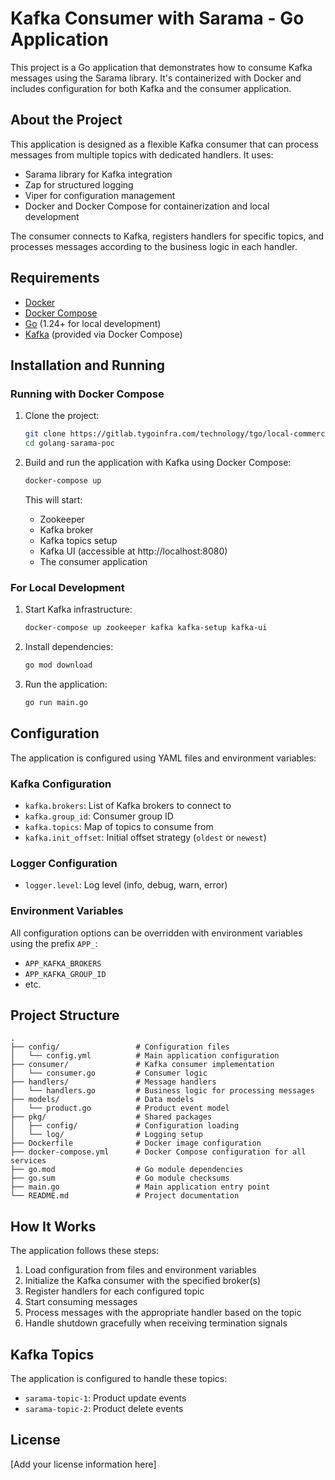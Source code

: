 # Kafka Consumer with Sarama - Go Application

This project is a Go application that demonstrates how to consume Kafka messages using the Sarama library. It's containerized with Docker and includes configuration for both Kafka and the consumer application.

## About the Project

This application is designed as a flexible Kafka consumer that can process messages from multiple topics with dedicated handlers. It uses:

- Sarama library for Kafka integration
- Zap for structured logging
- Viper for configuration management
- Docker and Docker Compose for containerization and local development

The consumer connects to Kafka, registers handlers for specific topics, and processes messages according to the business logic in each handler.

## Requirements

- [Docker](https://www.docker.com/get-started)
- [Docker Compose](https://docs.docker.com/compose/install/)
- [Go](https://golang.org/dl/) (1.24+ for local development)
- [Kafka](https://kafka.apache.org/) (provided via Docker Compose)

## Installation and Running

### Running with Docker Compose

1. Clone the project:
   ```bash
   git clone https://gitlab.tygoinfra.com/technology/tgo/local-commerce/logistics/store/poc/golang-sarama-poc.git
   cd golang-sarama-poc
   ```

2. Build and run the application with Kafka using Docker Compose:
   ```bash
   docker-compose up
   ```

   This will start:
   - Zookeeper
   - Kafka broker
   - Kafka topics setup
   - Kafka UI (accessible at http://localhost:8080)
   - The consumer application

### For Local Development

1. Start Kafka infrastructure:
   ```bash
   docker-compose up zookeeper kafka kafka-setup kafka-ui
   ```

2. Install dependencies:
   ```bash
   go mod download
   ```

3. Run the application:
   ```bash
   go run main.go
   ```

## Configuration

The application is configured using YAML files and environment variables:

### Kafka Configuration
- `kafka.brokers`: List of Kafka brokers to connect to
- `kafka.group_id`: Consumer group ID
- `kafka.topics`: Map of topics to consume from
- `kafka.init_offset`: Initial offset strategy (`oldest` or `newest`)

### Logger Configuration
- `logger.level`: Log level (info, debug, warn, error)

### Environment Variables
All configuration options can be overridden with environment variables using the prefix `APP_`:
- `APP_KAFKA_BROKERS`
- `APP_KAFKA_GROUP_ID`
- etc.

## Project Structure

```
.
├── config/                 # Configuration files
│   └── config.yml          # Main application configuration
├── consumer/               # Kafka consumer implementation
│   └── consumer.go         # Consumer logic
├── handlers/               # Message handlers
│   └── handlers.go         # Business logic for processing messages
├── models/                 # Data models
│   └── product.go          # Product event model
├── pkg/                    # Shared packages
│   ├── config/             # Configuration loading
│   └── log/                # Logging setup
├── Dockerfile              # Docker image configuration
├── docker-compose.yml      # Docker Compose configuration for all services
├── go.mod                  # Go module dependencies
├── go.sum                  # Go module checksums
├── main.go                 # Main application entry point
└── README.md               # Project documentation
```

## How It Works

The application follows these steps:

1. Load configuration from files and environment variables
2. Initialize the Kafka consumer with the specified broker(s)
3. Register handlers for each configured topic
4. Start consuming messages
5. Process messages with the appropriate handler based on the topic
6. Handle shutdown gracefully when receiving termination signals

## Kafka Topics

The application is configured to handle these topics:

- `sarama-topic-1`: Product update events
- `sarama-topic-2`: Product delete events

## License

[Add your license information here] 